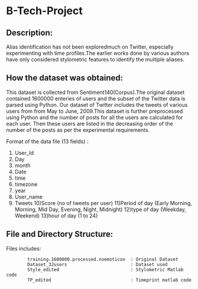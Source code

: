 # B-Tech-Project

Description:
-----------
Alias identification has not been exploredmuch on Twitter, especially experimenting with time profiles.The earlier works done by various authors have only considered stylometric features to identify the multiple aliases.


How the dataset was obtained:
-----------------------------
This dataset is collected from Sentiment140(Corpus).The original dataset contained 1600000 enteries of users and the subset of the Twitter data is parsed using Python. Our dataset of Twitter includes the tweets of various users from from May to June, 2009.This dataset is further preprocessed using Python and the number of posts for all the users are calculated for each user. Then these users are listed in the decreasing order of the number of the posts as per the experimental requirements.

Format of the data file (13 fields) :

1) User_Id
2) Day
3) month
4) Date
5) time
6) timezone
7) year
8) User_name
9) Tweets
10)Score (no of tweets per user)
11)Period of day (Early Morning, Morning, Mid Day, Evening, Night, Midnight)
12)type of day (Weekday, Weekend)
13)hour of day (1 to 24)


File and Directory Structure:
---------------------------

Files includes:
            
			training.1600000.processed.noemoticon  : Original Dataset
			Dataset_32users                        : Dataset used
			Style_edited                           : Stylometric Matlab code
			TP_edited                              : Timeprint matlab code
			
			

